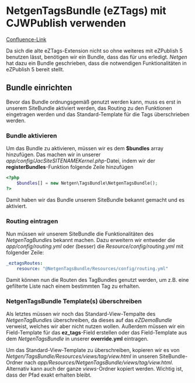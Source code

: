 NetgenTagsBundle (eZTags) mit CJWPublish verwenden
==================================================

[Confluence-Link](https://team.in-mv.com/confluence/display/CJWPUB/NetgenTagsBundle+%28eZTags%29+mit+CJWPublish+verwenden)

Da sich die alte eZTags-Extension nicht so ohne weiteres mit eZPublish 5 benutzen lässt, benötigen wir ein Bundle, dass das für uns erledigt. *Netgen* hat dazu ein Bundle geschrieben, dass die notwendigen Funktionalitäten in eZPublish 5 bereit stellt.

Bundle einrichten
-----------------

Bevor das Bundle ordnungsgemäß genutzt werden kann, muss es erst in unserem SiteBundle aktiviert werden, das Routing zu den Funktionen eingetragen werden und das Standard-Template für die Tags überschrieben werden.

### Bundle aktivieren

Um das Bundle zu aktivieren, müssen wir es dem **$bundles** array hinzufügen. Das machen wir in unserer *app/config/JacSiteSITENAMEKernel.php*-Datei, indem wir der **registerBundles**-Funktion folgende Zeile hinzufügen

```php
<?php
    $bundles[] = new Netgen\TagsBundle\NetgenTagsBundle();
?>
```

Damit haben wir das Bundle unserem SiteBundle bekannt gemacht und es aktiviert.

### Routing eintragen

Nun müssen wir unserem SiteBundle die Funktionalitäten des *NetgenTagBundle*s bekannt machen. Dazu erweitern wir entweder die *app/config/routing.yml* oder (besser) die *Resource/config/routing.yml* mit folgender Zeile:

```yaml
_eztagsRoutes:
    resource: "@NetgenTagsBundle/Resources/config/routing.yml"
```

Damit können nun die Routen des TagBundles genutzt werden, um z.B. eine gefilterte Liste nach einem bestimmten Tag zu erhalten.

### NetgenTagsBundle Template(s) überschreiben

Als letztes müssen wir noch das Standard-View-Tempalte des *NetgenTagBundle*s überschreiben, da dieses auf das *eZDemoBundle* verweist, welches wir aber nicht nutzen wollen. Außerdem müssen wir ein Field-Template für das **ez_tags**-Field erstellen oder das Field-Template aus dem *NetgenTagsBundle* in unserer **override.yml** eintragen.

Um das Standard-View-Template zu überschreiben, kopieren wir es von *Netgen/TagsBundle/Resources/views/tag/view.html* in unseren SiteBundle-Ordner nach *app/Resources/NetgenTagsBundle/views/tag/view.html*. Alternativ kann auch der ganze *views*-Ordner kopiert werden. Wichtig ist, dass der Pfad exakt erhalten bleibt.